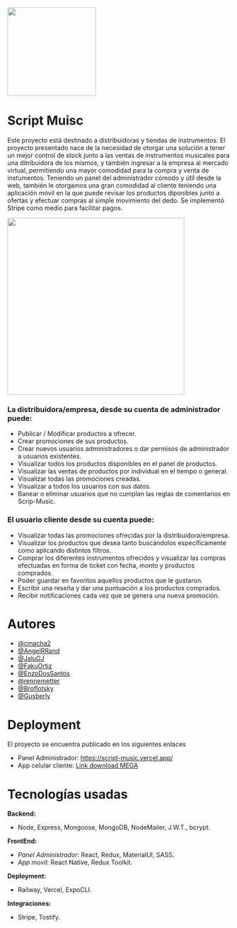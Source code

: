 <img src='https://res.cloudinary.com/dzonjuriq/image/upload/v1659489860/script_music_img/logo-invertid_o3wpfi.png' height=200>

<br>

# Script Muisc

<p>Este proyecto está destinado a distribuidoras y tiendas de instrumentos. El proyecto presentado nace de la necesidad de otorgar una solución a tener un mejor control de stock junto a las ventas de instrumentos musicales para una ditribuidora de los mismos, y también ingresar a la empresa al mercado virtual, permitiendo una mayor comodidad para la compra y venta de instumentos. Teniendo un panel del administrador cómodo y útil desde la web, también le otorgamos una gran comodidad al cliente teniendo una aplicación móvil en la que puede revisar los productos diponibles junto a ofertas y efectuar compras al simple movimiento del dedo. Se implementó Stripe como medio para facilitar pagos. </p>

<img src='https://res.cloudinary.com/dzonjuriq/image/upload/v1659502020/script_music_img/ScriptMusic_bpzk0i.png' height=400px>

<h3><b>La distribuidora/empresa, desde su cuenta de administrador puede:</b></h3> 
<ul>
<li>Publicar / Modificar productos a ofrecer.</li>
<li>Crear promociones de sus productos.</li>
<li>Crear nuevos usuarios administradores o dar permisos de administrador a usuarios existentes.</li>
<li>Visualizar todos los productos disponibles en el panel de productos.</li>
<li>Visualizar las ventas de productos por individual en el tiempo o general.</li>
<li>Visualizar todas las promociones creadas.</li>
<li>Visualizar a todos los usuarios con sus datos.</li>
<li>Banear o eliminar usuarios que no cumplan las reglas de comentarios en Scrip-Music.</li>
</ul>

<h3><b>El usuario cliente desde su cuenta puede:</b></h3>
<ul>
<li>Visualizar todas las promociones ofrecidas por la distribuidora/empresa.</li>
<li>Visualizar los productos que desea tanto buscándolos específicamente como aplicando distintos filtros.</li>
<li>Comprar los diferentes instrumentos ofrecidos y visualizar las compras efectuadas en forma de ticket con fecha, monto y productos comprados.</li>
<li>Poder guardar en favoritos aquellos productos que le gustaron.</li>
<li>Escribir una reseña y dar una puntuación a los productos comprados.</li>
<li>Recibir notificaciones cada vez que se genera una nueva promoción.</li>
</ul>

# Autores

- [@cmacha2](https://github.com/cmacha2)
- [@AngelRRand](https://github.com/AngelRRand)
- [@JaluGJ](https://github.com/JaluGJ)
- [@FakuOrtiz](https://github.com/FakuOrtiz)
- [@EnzoDosSantos](https://github.com/EnzoDosSantos)
- [@rennemetter](https://github.com/rennemetter)
- [@Broflotsky](https://github.com/Broflotsky)
- [@Gusberly](https://github.com/Gusberly)

# Deployment

El proyecto se encuentra publicado en los siguientes enlaces 
- Panel Administrador: <a href='https://script-music.vercel.app/'>https://script-music.vercel.app/</a>
- App celular cliente: <a href='https://mega.nz/file/55A1kLpB#qRea9x096wFu1YwWxxHtmXYUK0-0ZwYgGgCTxb3fYwg'> Link download MEGA</a>

# Tecnologías usadas

__Backend:__ 

- Node, Express, Mongoose, MongoDB, NodeMailer, J.W.T.,  bcrypt.

__FrontEnd:__ 

- *Panel Administrador:* React, Redux, MaterialUI, SASS.
- *App movil*: React Native, Redux Toolkit.

__Deployment:__

- Railway, Vercel, ExpoCLI.

__Integraciones:__

- Stripe, Tostify.
